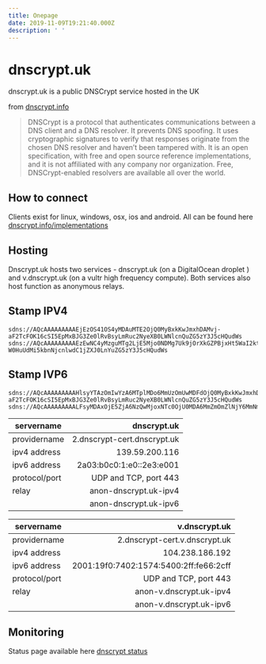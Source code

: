 ```yaml
---
title: Onepage
date: 2019-11-09T19:21:40.000Z
description: ' '
---
```

# dnscrypt.uk

dnscrypt.uk is a public DNSCrypt service hosted in the UK

from [dnscrypt.info](https://dnscrypt.info)

> DNSCrypt is a protocol that authenticates communications between a DNS client and a DNS resolver. It prevents DNS spoofing. It uses cryptographic signatures to verify that responses originate from the chosen DNS resolver and haven’t been tampered with.
> It is an open specification, with free and open source reference implementations, and it is not affiliated with any company nor organization.
> Free, DNSCrypt-enabled resolvers are available all over the world.

## How to connect

Clients exist for linux, windows, osx, ios and android.  All can be found here
[dnscrypt.info/implementations](https://dnscrypt.info/implementations)

## Hosting
Dnscrypt.uk hosts two services - dnscrypt.uk (on a DigitalOcean droplet ) and v.dnscrypt.uk (on a vultr high frequency compute).
Both services also host function as anonymous relays.

## Stamp IPV4

```
sdns://AQcAAAAAAAAAEjEzOS41OS4yMDAuMTE2OjQ0MyBxkKwJmxhDAMvj-aF2TcFOK16cSI5EpMxBJG3Ze0lRvBsyLmRuc2NyeXB0LWNlcnQuZG5zY3J5cHQudWs
sdns://AQcAAAAAAAAAEzEwNC4yMzguMTg2LjE5Mjo0NDMg7Uk9jOrXkGZPBjxHt5WaI2ktfJA2PJ5DzLWRe-W0HuUdMi5kbnNjcnlwdC1jZXJ0LnYuZG5zY3J5cHQudWs
```

## Stamp IVP6

```
sdns://AQcAAAAAAAAAHlsyYTAzOmIwYzA6MTplMDo6MmUzOmUwMDFdOjQ0MyBxkKwJmxhDAMvj-aF2TcFOK16cSI5EpMxBJG3Ze0lRvBsyLmRuc2NyeXB0LWNlcnQuZG5zY3J5cHQudWs
sdns://AQcAAAAAAAAALFsyMDAxOjE5ZjA6NzQwMjoxNTc0OjU0MDA6MmZmOmZlNjY6MmNmZl06NDQzIO1JPYzq15BmTwY8R7eVmiNpLXyQNjyeQ8y1kXvltB7lHTIuZG5zY3J5cHQtY2VydC52LmRuc2NyeXB0LnVr
```

| servername    |                     dnscrypt.uk |
|---------------|--------------------------------:|
| providername  |     2.dnscrypt-cert.dnscrypt.uk |
| ipv4 address  |                  139.59.200.116 |
| ipv6 address  |        2a03:b0c0:1:e0::2e3:e001 |
| protocol/port |           UDP and TCP, port 443 |
| relay        |            anon-dnscrypt.uk-ipv4 |
|                |          anon-dnscrypt.uk-ipv6 |


| servername    |v.dnscrypt.uk |
|---------------|---------------------------------------:|
| providername  | 2.dnscrypt-cert.v.dnscrypt.uk |
| ipv4 address  | 104.238.186.192 |
| ipv6 address  | 2001:19f0:7402:1574:5400:2ff:fe66:2cff |
| protocol/port |UDP and TCP, port 443 |
| relay         |anon-v.dnscrypt.uk-ipv4 |
|               |anon-v.dnscrypt.uk-ipv6  |



## Monitoring
Status page available here [dnscrypt status](https://status.dnscrypt.uk)
